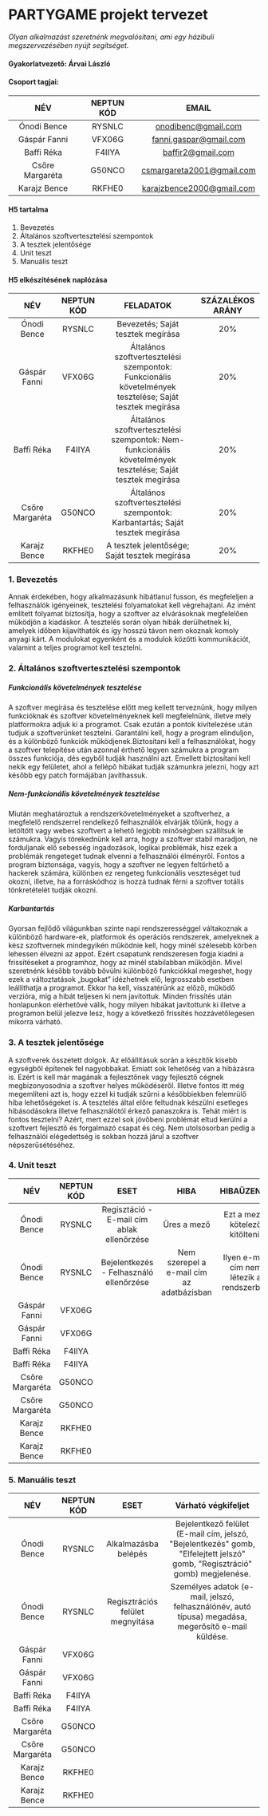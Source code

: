 # PARTYGAME projekt tervezet
*Olyan alkalmazást szeretnénk megvalósítani, ami egy házibuli megszervezésében nyújt segítséget.*

#### **Gyakorlatvezető:** Árvai László
#### **Csoport tagjai:**

|NÉV|NEPTUN KÓD|EMAIL|
| :-: | :-: | :-: |
|Ónodi Bence|RYSNLC|onodibenc@gmail.com|
|Gáspár Fanni|VFX06G|fanni.gaspar@gmail.com|
|Baffi Réka|F4IIYA|baffir2@gmail.com|
|Csőre Margaréta|G50NCO|csmargareta2001@gmail.com|
|Karajz Bence|RKFHE0|karajzbence2000@gmail.com|

#### H5 tartalma
1. Bevezetés
2. Általános szoftvertesztelési szempontok
3. A tesztek jelentősége
4. Unit teszt
5. Manuális teszt

#### H5 elkészítésének naplózása
|NÉV|NEPTUN KÓD|FELADATOK|SZÁZALÉKOS ARÁNY|
| :-: | :-: | :-: | :-: |
|Ónodi Bence|RYSNLC|Bevezetés; Saját tesztek megírása|20%|
|Gáspár Fanni|VFX06G|Általános szoftvertesztelési szempontok: Funkcionális követelmények tesztelése; Saját tesztek megírása|20%|
|Baffi Réka|F4IIYA|Általános szoftvertesztelési szempontok: Nem-funkcionális követelmények tesztelése; Saját tesztek megírása|20%|
|Csőre Margaréta|G50NCO|Általános szoftvertesztelési szempontok: Karbantartás; Saját tesztek megírása|20%|
|Karajz Bence|RKFHE0|A tesztek jelentősége; Saját tesztek megírása|20%|

### **1. Bevezetés**
Annak érdekében, hogy alkalmazásunk hibátlanul fusson, és megfeleljen a felhasználók igényeinek, tesztelési folyamatokat kell végrehajtani. Az imént említett folyamat biztosítja, hogy a szoftver az elvárásoknak megfelelően működjön a kiadáskor. A tesztelés során olyan hibák derülhetnek ki, amelyek időben kijavíthatók és így hosszú távon nem okoznak komoly anyagi kárt. A modulokat egyenként és a modulok közötti kommunikációt, valamint a teljes programot kell tesztelni.

### **2. Általános szoftvertesztelési szempontok**
##### Funkcionális követelmények tesztelése
A szoftver megírása és tesztelése előtt meg kellett terveznünk, hogy milyen funkcióknak és szoftver követelményeknek kell megfelelnünk, illetve mely platformokra adjuk ki a programot. Csak ezután a pontok kivitelezése után tudjuk a szoftverünket tesztelni. Garantálni kell, hogy a program elinduljon, és a különböző funkciók működjenek.Biztosítani kell a felhasználókat, hogy a szoftver telepítése után azonnal érthető legyen számukra a program összes funkciója, dés egyből tudják használni azt. Emellett biztosítani kell nekik egy felületet, ahol a fellépő hibákat tudják számunkra jelezni, hogy azt később egy patch formájában javíthassuk.

##### Nem-funkcionális követelmények tesztelése
Miután meghatároztuk a rendszerkövetelményeket a szoftverhez, a megfelelő rendszerrel rendelkező felhasználók elvárják tőlünk, hogy a letöltött vagy webes szoftvert a lehető legjobb minőségben szállítsuk le számukra. Vagyis törekednünk kell arra, hogy a szoftver stabil maradjon, ne forduljanak elő sebesség ingadozások, logikai problémák, hisz ezek a problémák rengeteget tudnak elvenni a felhasználói élményről. Fontos a program biztonsága, vagyis, hogy a szoftver ne legyen feltörhető a hackerek számára, különben ez rengeteg funkcionális veszteséget tud okozni, illetve, ha a forráskódhoz is hozzá tudnak férni a szoftver totális tönkretételét tudják okozni.

##### Karbantartás
Gyorsan fejlődő világunkban szinte napi rendszerességgel váltakoznak a különböző hardware-ek, platformok és operációs rendszerek, amelyeknek a kész szoftvernek mindegyikén működnie kell, hogy minél szélesebb körben lehessen élvezni az appot. Ezért csapatunk rendszeresen fogja kiadni a frissítéseket a programhoz, hogy az minél stabilabban működjön. Mivel szeretnénk később tovább bővülni különböző funkciókkal megeshet, hogy ezek a változtatások „bugokat” idézhetnek elő, legrosszabb esetben leállíthatja a programot. Ekkor ha kell, visszatérünk az előző, működő verzióra, míg a hibát teljesen ki nem javítottuk. Minden frissítés után honlapunkon elérhetővé válik, hogy milyen hibákat javítottunk ki illetve a programon belül jelezve lesz, hogy a következő frissítés hozzávetőlegesen mikorra várható.

### **3. A tesztek jelentősége**
A szoftverek összetett dolgok. Az előállításuk során a készítők kisebb egységből építenek fel nagyobbakat. Emiatt sok lehetőség van a hibázásra is. Ezért is kell már magának a fejlesztőnek vagy fejlesztő cégnek megbizonyosodnia a szoftver helyes működéséről. Illetve fontos itt még megemlíteni azt is, hogy ezzel ki tudják szűrni a későbbiekben felemrülő hiba lehetőségeket is. A tesztelés által előre feltudnak készülni esetleges hibásodásokra illetve felhasználótól érkező panaszokra is. Tehát miért is fontos tesztelni? Azért, mert ezzel sok jövőbeni problémát eltud kerülni a szoftvert fejlesztő és forgalmazó csapat és cég. Nem utolsósorban pedig a felhasználói elégedettség is sokban hozzá járul a szoftver népszerűsétéséhez.

### **4. Unit teszt**
|NÉV|NEPTUN KÓD|ESET|HIBA|HIBAÜZENET
| :-: | :-: | :-: | :-: | :-: |
|Ónodi Bence|RYSNLC|Regisztáció - E-mail cím ablak ellenőrzése|Üres a mező|Ezt a mezőt kötelező kitölteni!|
|Ónodi Bence|RYSNLC|Bejelentkezés - Felhasználó ellenőrzése|Nem szerepel a e-mail cím az adatbázisban|Ilyen e-mail cím nem létezik a rendszerben|
|Gáspár Fanni|VFX06G||||
|Gáspár Fanni|VFX06G||||
|Baffi Réka|F4IIYA||||
|Baffi Réka|F4IIYA||||
|Csőre Margaréta|G50NCO||||
|Csőre Margaréta|G50NCO||||
|Karajz Bence|RKFHE0||||
|Karajz Bence|RKFHE0||||

### **5. Manuális teszt**
|NÉV|NEPTUN KÓD|ESET|Várható végkifeljet
| :-: | :-: | :-: | :-: |
|Ónodi Bence|RYSNLC|Alkalmazásba belépés|Bejelentkező felület (E-mail cím, jelszó, "Bejelentkezés" gomb, "Elfelejtett jelszó" gomb, "Regisztráció" gomb) megjelenése.|
|Ónodi Bence|RYSNLC|Regisztrációs felület megnyitása|Személyes adatok (e-mail, jelszó, felhasználónév, autó típusa) megadása, megerősítő e-mail küldése.|
|Gáspár Fanni|VFX06G||||
|Gáspár Fanni|VFX06G||||
|Baffi Réka|F4IIYA||||
|Baffi Réka|F4IIYA||||
|Csőre Margaréta|G50NCO||||
|Csőre Margaréta|G50NCO||||
|Karajz Bence|RKFHE0||||
|Karajz Bence|RKFHE0||||
